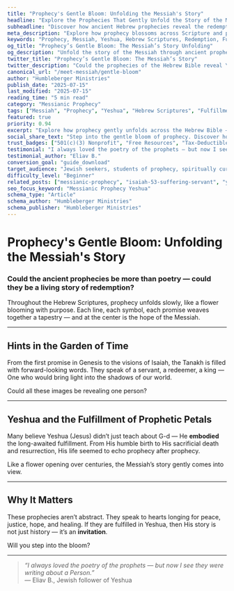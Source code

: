```yaml
---
title: "Prophecy's Gentle Bloom: Unfolding the Messiah's Story"
headline: "Explore the Prophecies That Gently Unfold the Story of the Messiah"
subheadline: "Discover how ancient Hebrew prophecies reveal the redemptive journey of Yeshua"
meta_description: "Explore how prophecy blossoms across Scripture and points to Yeshua as the promised Messiah."
keywords: "Prophecy, Messiah, Yeshua, Hebrew Scriptures, Redemption, Fulfillment, Messianic prophecy"
og_title: "Prophecy’s Gentle Bloom: The Messiah’s Story Unfolding"
og_description: "Unfold the story of the Messiah through ancient prophecy. Discover how it leads to Yeshua."
twitter_title: "Prophecy’s Gentle Bloom: The Messiah’s Story"
twitter_description: "Could the prophecies of the Hebrew Bible reveal Yeshua? Step into the unfolding story."
canonical_url: "/meet-messiah/gentle-bloom"
author: "Humbleberger Ministries"
publish_date: "2025-07-15"
last_modified: "2025-07-15"
reading_time: "5 min read"
category: "Messianic Prophecy"
tags: ["Messiah", "Prophecy", "Yeshua", "Hebrew Scriptures", "Fulfillment", "Redemption"]
featured: true
priority: 0.94
excerpt: "Explore how prophecy gently unfolds across the Hebrew Bible — and leads us to the Messiah."
social_share_text: "Step into the gentle bloom of prophecy. Discover how it reveals the Messiah's story."
trust_badges: ["501(c)(3) Nonprofit", "Free Resources", "Tax-Deductible Giving"]
testimonial: "I always loved the poetry of the prophets — but now I see they were writing about a Person."
testimonial_author: "Eliav B."
conversion_goal: "guide_download"
target_audience: "Jewish seekers, students of prophecy, spiritually curious"
difficulty_level: "Beginner"
related_posts: ["messianic-prophecy", "isaiah-53-suffering-servant", "yeshua-in-hebrew-scriptures"]
seo_focus_keyword: "Messianic Prophecy Yeshua"
schema_type: "Article"
schema_author: "Humbleberger Ministries"
schema_publisher: "Humbleberger Ministries"
---
```


# Prophecy's Gentle Bloom: Unfolding the Messiah's Story

### Could the ancient prophecies be more than poetry — could they be a living story of redemption?

Throughout the Hebrew Scriptures, prophecy unfolds slowly, like a flower blooming with purpose. Each line, each symbol, each promise weaves together a tapestry — and at the center is the hope of the Messiah.

---

## Hints in the Garden of Time

From the first promise in Genesis to the visions of Isaiah, the Tanakh is filled with forward-looking words. They speak of a servant, a redeemer, a king — One who would bring light into the shadows of our world.

Could all these images be revealing one person?

---

## Yeshua and the Fulfillment of Prophetic Petals

Many believe Yeshua (Jesus) didn’t just teach about G-d — He **embodied** the long-awaited fulfillment. From His humble birth to His sacrificial death and resurrection, His life seemed to echo prophecy after prophecy.

Like a flower opening over centuries, the Messiah’s story gently comes into view.

---

## Why It Matters

These prophecies aren’t abstract. They speak to hearts longing for peace, justice, hope, and healing. If they are fulfilled in Yeshua, then His story is not just history — it’s an **invitation**.

Will you step into the bloom?

---

> _“I always loved the poetry of the prophets — but now I see they were writing about a Person.”_  
> — Eliav B., Jewish follower of Yeshua
